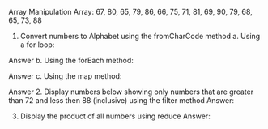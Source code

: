 Array Manipulation
Array: 67, 80, 65, 79, 86, 66, 75, 71, 81, 69, 90, 79, 68, 65, 73, 88

1. Convert numbers to Alphabet using the fromCharCode method
a. Using a for loop:

Answer
b. Using the forEach method:

Answer
c. Using the map method:

Answer
2. Display numbers below showing only numbers that are greater than 72 and less then 88 (inclusive) using the filter method
Answer:

3. Display the product of all numbers using reduce
Answer: